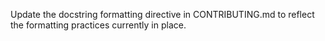 Update the docstring formatting directive in CONTRIBUTING.md to reflect the formatting practices currently in place.
